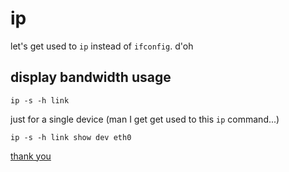 # ip 

let's get used to `ip` instead of `ifconfig`. d'oh

## display bandwidth usage

```shell
ip -s -h link
```

just for a single device (man I get get used to this `ip` command...)

```shell
ip -s -h link show dev eth0
```

[thank you](https://askubuntu.com/a/981737)
